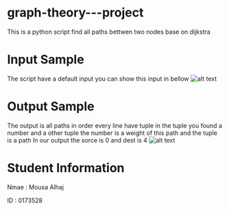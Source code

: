 # graph-theory---project

This is a python script find all paths bettwen two nodes base on dijkstra

# Input Sample

The script have a default input you can show this input in bellow
![alt text](https://raw.githubusercontent.com/0xf1f1/graph-theory---project/master/img/Fig-11.jpg)

# Output Sample

The output is all paths in order
every line have tuple in the tuple you found a number and a other tuple
the number is a weight of this path and the tuple is a path
In our output the sorce is 0 and dest is 4
![alt text](https://raw.githubusercontent.com/0xf1f1/graph-theory---project/master/img/input.png)

# Student Information
Nmae : Mousa Alhaj

ID : 0173528
